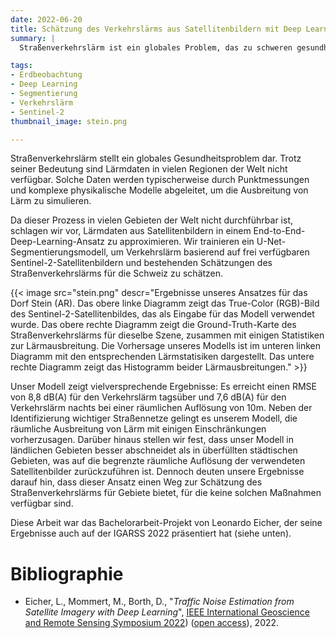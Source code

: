 ```yaml
---
date: 2022-06-20
title: Schätzung des Verkehrslärms aus Satellitenbildern mit Deep Learning
summary: |
  Straßenverkehrslärm ist ein globales Problem, das zu schweren gesundheitlichen Auswirkungen führen kann. Trotz der Allgegenwart von Verkehrslärm ist dessen Quantifizierung oder Schätzung kompliziert, und detaillierte Straßenverkehrskarten sind nur für ausgewählte Länder oder Regionen verfügbar. Wir untersuchen, ob es möglich ist, ein Regressionsmodell zu trainieren, um Straßenverkehrslärm aus Satellitenbildern zu schätzen.

tags:
- Erdbeobachtung
- Deep Learning
- Segmentierung
- Verkehrslärm
- Sentinel-2
thumbnail_image: stein.png

---
```


Straßenverkehrslärm stellt ein globales Gesundheitsproblem dar. Trotz seiner Bedeutung sind Lärmdaten in vielen Regionen der Welt nicht verfügbar. Solche Daten werden typischerweise durch Punktmessungen und komplexe physikalische Modelle abgeleitet, um die Ausbreitung von Lärm zu simulieren.

Da dieser Prozess in vielen Gebieten der Welt nicht durchführbar ist, schlagen wir vor, Lärmdaten aus Satellitenbildern in einem End-to-End-Deep-Learning-Ansatz zu approximieren. Wir trainieren ein U-Net-Segmentierungsmodell, um Verkehrslärm basierend auf frei verfügbaren Sentinel-2-Satellitenbildern und bestehenden Schätzungen des Straßenverkehrslärms für die Schweiz zu schätzen.

{{< image
src="stein.png"
descr="Ergebnisse unseres Ansatzes für das Dorf Stein (AR). Das obere linke Diagramm zeigt das True-Color (RGB)-Bild des Sentinel-2-Satellitenbildes, das als Eingabe für das Modell verwendet wurde. Das obere rechte Diagramm zeigt die Ground-Truth-Karte des Straßenverkehrslärms für dieselbe Szene, zusammen mit einigen Statistiken zur Lärmausbreitung. Die Vorhersage unseres Modells ist im unteren linken Diagramm mit den entsprechenden Lärmstatisiken dargestellt. Das untere rechte Diagramm zeigt das Histogramm beider Lärmausbreitungen." >}}

Unser Modell zeigt vielversprechende Ergebnisse: Es erreicht einen RMSE von 8,8 dB(A) für den Verkehrslärm tagsüber und 7,6 dB(A) für den Verkehrslärm nachts bei einer räumlichen Auflösung von 10m. Neben der Identifizierung wichtiger Straßennetze gelingt es unserem Modell, die räumliche Ausbreitung von Lärm mit einigen Einschränkungen vorherzusagen. Darüber hinaus stellen wir fest, dass unser Modell in ländlichen Gebieten besser abschneidet als in überfüllten städtischen Gebieten, was auf die begrenzte räumliche Auflösung der verwendeten Satellitenbilder zurückzuführen ist. Dennoch deuten unsere Ergebnisse darauf hin, dass dieser Ansatz einen Weg zur Schätzung des Straßenverkehrslärms für Gebiete bietet, für die keine solchen Maßnahmen verfügbar sind.

Diese Arbeit war das Bachelorarbeit-Projekt von Leonardo Eicher, der seine Ergebnisse auch auf der IGARSS 2022 präsentiert hat (siehe unten).

# Bibliographie

* Eicher, L., Mommert, M., Borth, D., "*Traffic Noise Estimation from Satellite Imagery with Deep Learning*", [IEEE International Geoscience and Remote Sensing Symposium 2022](https://ieeexplore.ieee.org/stamp/stamp.jsp?tp=&arnumber=9883463)) ([open access](http://www.alexandria.unisg.ch/267269/1/IGARSS_traffic_noise.pdf)), 2022.